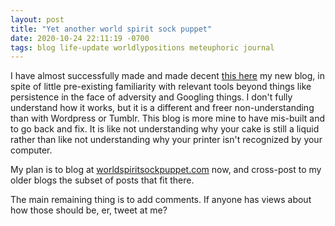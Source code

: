 ```yaml
---
layout: post
title: "Yet another world spirit sock puppet"
date: 2020-10-24 22:11:19 -0700
tags: blog life-update worldlypositions meteuphoric journal
---
```

I have almost successfully made and made decent [this here](https://worldspiritsockpuppet.com) my new blog, in spite of little pre-existing familiarity with relevant tools beyond things like persistence in the face of adversity and Googling things. I don't fully understand how it works, but it is a different and freer non-understanding than with Wordpress or Tumblr. This blog is more mine to have mis-built and to go back and fix. It is like not understanding why your cake is still a liquid rather than like not understanding why your printer isn't recognized by your computer.

My plan is to blog at [worldspiritsockpuppet.com](https://worldspiritsockpuppet.com) now, and cross-post to my older blogs the subset of posts that fit there.

The main remaining thing is to add comments. If anyone has views about how those should be, er, tweet at me?
